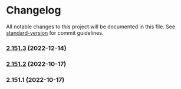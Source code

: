 # Changelog

All notable changes to this project will be documented in this file. See [standard-version](https://github.com/conventional-changelog/standard-version) for commit guidelines.

### [2.151.3](https://github.com/phunguyen-ph/phunguyenparsley/compare/v2.151.2...v2.151.3) (2022-12-14)

### [2.151.2](https://github.com/phunguyen-ph/phunguyenparsley/compare/v2.151.1...v2.151.2) (2022-10-17)

### 2.151.1 (2022-10-17)
